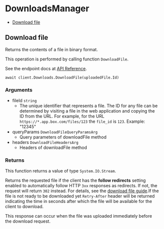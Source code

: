 # DownloadsManager


- [Download file](#download-file)

## Download file

Returns the contents of a file in binary format.

This operation is performed by calling function `DownloadFile`.

See the endpoint docs at
[API Reference](https://developer.box.com/reference/get-files-id-content/).

<!-- sample get_files_id_content -->
```
await client.Downloads.DownloadFile(uploadedFile.Id)
```

### Arguments

- fileId `string`
  - The unique identifier that represents a file.  The ID for any file can be determined by visiting a file in the web application and copying the ID from the URL. For example, for the URL `https://*.app.box.com/files/123` the `file_id` is `123`. Example: "12345"
- queryParams `DownloadFileQueryParamsArg`
  - Query parameters of downloadFile method
- headers `DownloadFileHeadersArg`
  - Headers of downloadFile method


### Returns

This function returns a value of type `System.IO.Stream`.

Returns the requested file if the client has the **follow
redirects** setting enabled to automatically
follow HTTP `3xx` responses as redirects. If not, the request
will return `302` instead.
For details, see
the [download file guide](g://downloads/file#download-url).If the file is not ready to be downloaded yet `Retry-After` header will
be returned indicating the time in seconds after which the file will
be available for the client to download.

This response can occur when the file was uploaded immediately before the
download request.


